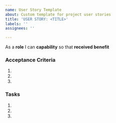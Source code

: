 ```yaml
---
name: User Story Template
about: Custom template for project user stories
title: 'USER STORY: <TITLE>'
labels: ''
assignees: ''

---
```


As a **role** I can **capability** so that **received benefit**

### Acceptance Criteria
1.
2.
3.

### Tasks
1.
2.
3.
